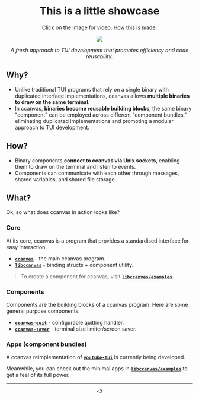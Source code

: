 <center>
<h1>This is a little showcase</h1>
Click on the image for video. <a href="https://github.com/ccanvas/libccanvas/tree/master/examples/explorer">How this is made.</a>

[![](https://gmtex.siri.sh/api/usercontent/v1/file/id/1/tex/Dump/Showcases/ccanvas-explorer.png)](https://gmtex.siri.sh/fs/1/Dump/Showcases/ccanvas-explorer.webm)

<i>A fresh approach to TUI development that promotes efficiency and code reusability.</i>
</center>

## Why?

- Unlike traditional TUI programs that rely on a single binary with duplicated interface implementations, ccanvas allows **multiple binaries to draw on the same terminal**.
- In ccanvas, **binaries become reusable building blocks**, the same binary "component" can be employed across different "component bundles," eliminating duplicated implementations and promoting a modular approach to TUI development.

## How?

- Binary components **connect to ccanvas via Unix sockets**, enabling them to draw on the terminal and listen to events.
- Components can communicate with each other through messages, shared variables, and shared file storage.

## What?

Ok, so what does ccanvas in action looks like?

### Core

At its core, ccanvas is a program that provides a standardised interface for easy interaction.

- [**`ccanvas`**](https://github.com/ccanvas/ccanvas) - the main ccanvas program.
- [**`libccanvas`**](https://github.com/ccanvas/libccanvas) - binding structs + component utility.

> To create a component for ccanvas, visit [**`libccanvas/examples`**](https://github.com/ccanvas/libccanvas/tree/master/examples).

### Components

Components are the building blocks of a ccanvas program. Here are some general purpose components.

- [**`ccanvas-quit`**](https://github.com/ccanvas/ccanvas-quit) - configurable quitting handler.
- [**`ccanvas-saver`**](https://github.com/ccanvas/ccanvas-saver) - terminal size limiter/screen saver.

### Apps (component bundles)

A ccanvas reimplementation of [**`youtube-tui`**](https://github.com/Siriusmart/youtube-tui/) is currently being developed.

Meanwhile, you can check out the minimal apps in [**`libccanvas/examples`**](https://github.com/ccanvas/libccanvas/tree/master/examples) to get a feel of its full power.

---

<center><code><3</code></center>
